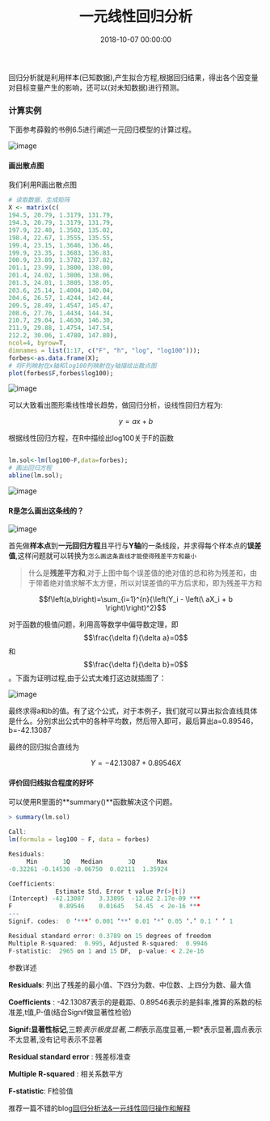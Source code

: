 ﻿---
layout: post
title: 一元线性回归分析
date: 2018-10-07 00:00:00
categories: 云计算
---

回归分析就是利用样本(已知数据),产生拟合方程,根据回归结果，得出各个因变量对目标变量产生的影响，还可以(对未知数据)进行预测。

### 计算实例

下面参考薛毅的书例6.5进行阐述一元回归模型的计算过程。

![image](https://i.loli.net/2019/06/30/5d1847166f7c477065.jpg)

#### 画出散点图

我们利用R画出散点图

```R
# 读取数据，生成矩阵
X <- matrix(c(
194.5, 20.79, 1.3179, 131.79,
194.3, 20.79, 1.3179, 131.79,
197.9, 22.40, 1.3502, 135.02,
198.4, 22.67, 1.3555, 135.55,
199.4, 23.15, 1.3646, 136.46,
199.9, 23.35, 1.3683, 136.83,
200.9, 23.89, 1.3782, 137.82,
201.1, 23.99, 1.3800, 138.00,
201.4, 24.02, 1.3806, 138.06,
201.3, 24.01, 1.3805, 138.05,
203.6, 25.14, 1.4004, 140.04,
204.6, 26.57, 1.4244, 142.44,
209.5, 28.49, 1.4547, 145.47,
208.6, 27.76, 1.4434, 144.34,
210.7, 29.04, 1.4630, 146.30,
211.9, 29.88, 1.4754, 147.54,
212.2, 30.06, 1.4780, 147.80),
ncol=4, byrow=T,
dimnames = list(1:17, c("F", "h", "log", "log100")));
forbes<-as.data.frame(X);
# 将F列映射在x轴和log100列映射在y轴描绘出散点图
plot(forbes$F,forbes$log100);
```

![image](https://i.loli.net/2019/06/30/5d1847175cab271759.jpg)

可以大致看出图形乘线性增长趋势，做回归分析，设线性回归方程为:

$$y=ax+b$$

根据线性回归方程，在R中描绘出log100关于F的函数

```R

lm.sol<-lm(log100~F,data=forbes);
# 画出回归方程
abline(lm.sol);

```

![image](https://i.loli.net/2019/06/30/5d18471816e2532785.jpg)

#### R是怎么画出这条线的？

![image](https://i.loli.net/2019/06/30/5d184719416bd24055.jpg)

首先做**样本点**到**一元回归方程**且平行与**Y轴**的一条线段，并求得每个样本点的**误差值**,这样问题就可以转换为``怎么画这条直线才能使得残差平方和最小``

> 什么是**残差平方和**,对于上图中每个误差值的绝对值的总和称为残差和，由于带着绝对值求解不太方便，所以对误差值的平方后求和，即为残差平方和

$$f\left(a,b\right)=\sum_{i=1}^{n}{\left(Y_i - \left(\ aX_i + b \right)\right)^2}$$

对于函数的极值问题，利用高等数学中偏导数定理，即$$\frac{\delta f}{\delta a}=0$$和$$\frac{\delta f}{\delta b}=0$$。下面为证明过程,由于公式太难打这边就插图了：

![image](https://i.loli.net/2019/06/30/5d18471d9afc277590.jpg)

最终求得a和b的值。有了这个公式，对于本例子，我们就可以算出拟合直线具体是什么。分别求出公式中的各种平均数，然后带入即可，最后算出a=0.89546，b=-42.13087

最终的回归拟合直线为

$$Y=-42.13087 + 0.89546X$$

#### 评价回归线拟合程度的好坏

可以使用R里面的**summary()**函数解决这个问题。

```R
> summary(lm.sol)

Call:
lm(formula = log100 ~ F, data = forbes)

Residuals:
     Min       1Q   Median       3Q      Max 
-0.32261 -0.14530 -0.06750  0.02111  1.35924 

Coefficients:
             Estimate Std. Error t value Pr(>|t|)    
(Intercept) -42.13087    3.33895  -12.62 2.17e-09 ***
F             0.89546    0.01645   54.45  < 2e-16 ***
---
Signif. codes:  0 ‘***’ 0.001 ‘**’ 0.01 ‘*’ 0.05 ‘.’ 0.1 ‘ ’ 1

Residual standard error: 0.3789 on 15 degrees of freedom
Multiple R-squared:  0.995,	Adjusted R-squared:  0.9946 
F-statistic:  2965 on 1 and 15 DF,  p-value: < 2.2e-16

```

参数详述

**Residuals**: 列出了残差的最小值、下四分为数、中位数、上四分为数、最大值

**Coefficients** : -42.13087表示的是截距、0.89546表示的是斜率,推算的系数的标准差,t值,P-值(结合Signif做显著性检验)

**Signif:显著性标记**,三颗*表示极度显著,二颗*表示高度显著,一颗*表示显著,圆点表示不太显著,没有记号表示不显著

**Residual standard error** : 残差标准查

**Multiple R-squared** : 相关系数平方

**F-statistic**: F检验值

推荐一篇不错的blog[回归分析法&一元线性回归操作和解释](https://www.cnblogs.com/nxld/p/6123239.html)